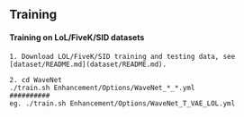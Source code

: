 ## Training
#### Training on LoL/FiveK/SID datasets
```
1. Download LOL/FiveK/SID training and testing data, see [dataset/README.md](dataset/README.md).  
```
```
2. cd WaveNet
./train.sh Enhancement/Options/WaveNet_*_*.yml 
##########
eg. ./train.sh Enhancement/Options/WaveNet_T_VAE_LOL.yml 
```